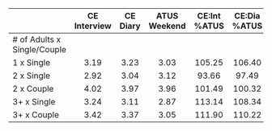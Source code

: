 
|                      | CE<br>Interview |  CE<br>Diary | ATUS<br>Weekend | CE:Int<br>%ATUS | CE:Dia<br>%ATUS |
| -------------------- | :----------: | :----------: | :----------: | :----------: | :----------: |
| # of Adults x Single/Couple |              |              |              |              |              |
| 1 x Single           |         3.19 |         3.23 |         3.03 |       105.25 |       106.40 |
| 2 x Single           |         2.92 |         3.04 |         3.12 |        93.66 |        97.49 |
| 2 x Couple           |         4.02 |         3.97 |         3.96 |       101.49 |       100.32 |
| 3+ x Single          |         3.24 |         3.11 |         2.87 |       113.14 |       108.34 |
| 3+ x Couple          |         3.42 |         3.37 |         3.05 |       111.90 |       110.22 |

